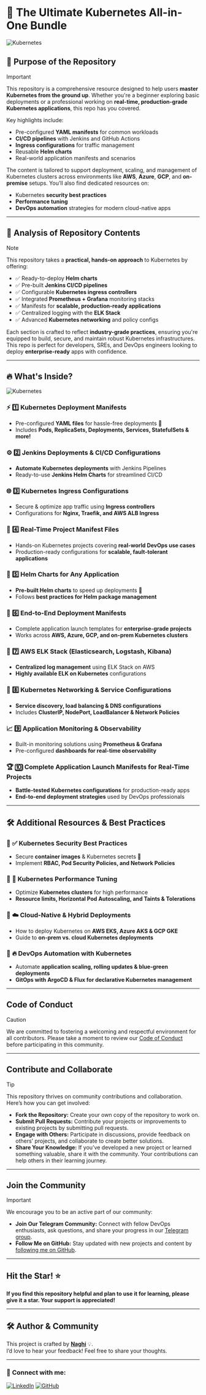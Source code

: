 # 🚀 **The Ultimate Kubernetes All-in-One Bundle**  

![Kubernetes](https://imgur.com/OMxHx1Z.png)

## 📌 **Purpose of the Repository**

> [!IMPORTANT]
>
> This repository is a comprehensive resource designed to help users **master Kubernetes from the ground up**. Whether you're a beginner exploring basic deployments or a professional working on **real-time, production-grade Kubernetes applications**, this repo has you covered.  
>
> Key highlights include:
>
> - Pre-configured **YAML manifests** for common workloads
> - **CI/CD pipelines** with Jenkins and GitHub Actions
> - **Ingress configurations** for traffic management
> - Reusable **Helm charts**
> - Real-world application manifests and scenarios
>
> The content is tailored to support deployment, scaling, and management of Kubernetes clusters across environments like **AWS**, **Azure**, **GCP**, and **on-premise** setups. You’ll also find dedicated resources on:
>
> - Kubernetes **security best practices**
> - **Performance tuning**
> - **DevOps automation** strategies for modern cloud-native apps

---

## 📂 **Analysis of Repository Contents**

> [!NOTE]
>
> This repository takes a **practical, hands-on approach** to Kubernetes by offering:
>
> - ✅ Ready-to-deploy **Helm charts**
> - ✅ Pre-built **Jenkins CI/CD pipelines**
> - ✅ Configurable **Kubernetes ingress controllers**
> - ✅ Integrated **Prometheus + Grafana** monitoring stacks
> - ✅ Manifests for **scalable, production-ready applications**
> - ✅ Centralized logging with the **ELK Stack**
> - ✅ Advanced **Kubernetes networking** and policy configs
>
> Each section is crafted to reflect **industry-grade practices**, ensuring you're equipped to build, secure, and maintain robust Kubernetes infrastructures. This repo is perfect for developers, SREs, and DevOps engineers looking to deploy **enterprise-ready** apps with confidence.

---

## 🔥 **What's Inside?**  

![Kubernetes](https://imgur.com/60qWgLs.png)

### ⚡ **1️⃣ Kubernetes Deployment Manifests**  

- Pre-configured **YAML files** for hassle-free deployments 🚀  
- Includes **Pods, ReplicaSets, Deployments, Services, StatefulSets & more!**  

### ⚙️ **2️⃣ Jenkins Deployments & CI/CD Configurations**  

- **Automate Kubernetes deployments** with Jenkins Pipelines  
- Ready-to-use **Jenkins Helm Charts** for streamlined CI/CD  

### 🌐 **3️⃣ Kubernetes Ingress Configurations**  

- Secure & optimize app traffic using **Ingress controllers**  
- Configurations for **Nginx, Traefik, and AWS ALB Ingress**  

### 📡 **4️⃣ Real-Time Project Manifest Files**  

- Hands-on Kubernetes projects covering **real-world DevOps use cases**  
- Production-ready configurations for **scalable, fault-tolerant applications**  

### 🎩 **5️⃣ Helm Charts for Any Application**  

- **Pre-built Helm charts** to speed up deployments 🚀  
- Follows **best practices for Helm package management**  

### 🚀 **6️⃣ End-to-End Deployment Manifests**  

- Complete application launch templates for **enterprise-grade projects**  
- Works across **AWS, Azure, GCP, and on-prem Kubernetes clusters**  

### 🔎 **7️⃣ AWS ELK Stack (Elasticsearch, Logstash, Kibana)**  

- **Centralized log management** using ELK Stack on AWS  
- **Highly available ELK on Kubernetes** configurations  

### 🔧 **8️⃣ Kubernetes Networking & Service Configurations**  

- **Service discovery, load balancing & DNS configurations**  
- Includes **ClusterIP, NodePort, LoadBalancer & Network Policies**  

### 📈 **9️⃣ Application Monitoring & Observability**  

- Built-in monitoring solutions using **Prometheus & Grafana**  
- Pre-configured **dashboards for real-time observability**  

### 🏆 **🔟 Complete Application Launch Manifests for Real-Time Projects**  

- **Battle-tested Kubernetes configurations** for production-ready apps  
- **End-to-end deployment strategies** used by DevOps professionals  

---

## 🛠️ **Additional Resources & Best Practices**  

### 📌 **✅ Kubernetes Security Best Practices**  

- Secure **container images** & Kubernetes secrets 🔐  
- Implement **RBAC, Pod Security Policies, and Network Policies**  

### 📌 **🚀 Kubernetes Performance Tuning**  

- Optimize **Kubernetes clusters** for high performance  
- **Resource limits, Horizontal Pod Autoscaling, and Taints & Tolerations**  

### 📌 **☁️ Cloud-Native & Hybrid Deployments**  

- How to deploy Kubernetes on **AWS EKS, Azure AKS & GCP GKE**  
- Guide to **on-prem vs. cloud Kubernetes deployments**  

### 📌 **🔥 DevOps Automation with Kubernetes**  

- Automate **application scaling, rolling updates & blue-green deployments**  
- **GitOps with ArgoCD & Flux for declarative Kubernetes management**  

---

## **Code of Conduct**

> [!CAUTION]
>
> We are committed to fostering a welcoming and respectful environment for all contributors. Please take a moment to review our [Code of Conduct](./CODE_OF_CONDUCT.md) before participating in this community.

---

## **Contribute and Collaborate**

> [!TIP]
> This repository thrives on community contributions and collaboration. Here’s how you can get involved:
>
> - **Fork the Repository:** Create your own copy of the repository to work on.
> - **Submit Pull Requests:** Contribute your projects or improvements to existing projects by submitting pull requests.
> - **Engage with Others:** Participate in discussions, provide feedback on others’ projects, and collaborate to create better solutions.
> - **Share Your Knowledge:** If you’ve developed a new project or learned something valuable, share it with the community. Your contributions can help others in their learning journey.

---

## **Join the Community**

> [!IMPORTANT]
> We encourage you to be an active part of our community:
>
> - **Join Our Telegram Community:** Connect with fellow DevOps enthusiasts, ask questions, and share your progress in our [Telegram group](https://t.me/prodevopsguy).
> - **Follow Me on GitHub:** Stay updated with new projects and content by [following me on GitHub](https://github.com/NotHarshhaa).

---

## **Hit the Star!** ⭐

**If you find this repository helpful and plan to use it for learning, please give it a star. Your support is appreciated!**

---

## 🛠️ **Author & Community**  

This project is crafted by **[Naghi](https://github.com/naghi20)** 💡.  
I’d love to hear your feedback! Feel free to share your thoughts.  

---

### 📧 **Connect with me:**

[![LinkedIn](https://img.shields.io/badge/LinkedIn-%230077B5.svg?style=for-the-badge&logo=linkedin&logoColor=white)](https://[linkedin.com/in/harshhaa-vardhan-reddy](https://www.linkedin.com/in/ahmed-alnaghi/)) [![GitHub](https://img.shields.io/badge/GitHub-181717?style=for-the-badge&logo=github&logoColor=white)](https://github.com/Naghi20) 


